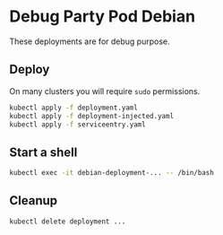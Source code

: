 # Debug Party Pod Debian
These deployments are for debug purpose.

## Deploy
On many clusters you will require `sudo` permissions.

```sh
kubectl apply -f deployment.yaml
kubectl apply -f deployment-injected.yaml
kubectl apply -f serviceentry.yaml
```

## Start a shell
```sh
kubectl exec -it debian-deployment-... -- /bin/bash
```

## Cleanup
```sh
kubectl delete deployment ...
```
